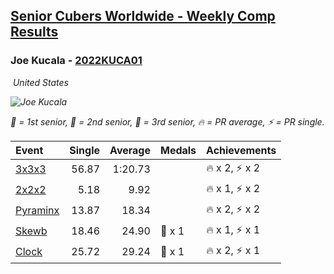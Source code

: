 <style>table {white-space: nowrap;}</style>
<link rel="stylesheet" type="text/css" href="/scw-comp/css/flags.css" />

## [Senior Cubers Worldwide - Weekly Comp Results](/scw-comp/results/)
### Joe Kucala - [2022KUCA01](https://www.worldcubeassociation.org/persons/2022KUCA01)

<i class="flag flag-US" />&nbsp;United States

![Joe Kucala](1682123036.jpg)

<span style="white-space: nowrap;">🥇 = 1st senior</span>, <span style="white-space: nowrap;">🥈 = 2nd senior</span>, <span style="white-space: nowrap;">🥉 = 3rd senior</span>, <span style="white-space: nowrap;">🔥 = PR average</span>, <span style="white-space: nowrap;">⚡ = PR single</span>.

| Event | Single | Average | Medals | Achievements|
| :-- | --: | --: | :-- | :-- |
| [3x3x3](333.md) | 56.87 | 1:20.73 |  | 🔥 x 2, ⚡ x 2 |
| [2x2x2](222.md) | 5.18 | 9.92 |  | 🔥 x 1, ⚡ x 2 |
| [Pyraminx](pyram.md) | 13.87 | 18.34 |  | 🔥 x 2, ⚡ x 2 |
| [Skewb](skewb.md) | 18.46 | 24.90 | 🥉 x 1 | 🔥 x 1, ⚡ x 1 |
| [Clock](clock.md) | 25.72 | 29.24 | 🥉 x 1 | 🔥 x 2, ⚡ x 1 |

<!-- Global site tag (gtag.js) - Google Analytics -->
<script async src="https://www.googletagmanager.com/gtag/js?id=UA-86348435-3"></script>
<script>window.dataLayer = window.dataLayer || []; function gtag() {dataLayer.push(arguments);} gtag('js', new Date()); gtag('config', 'UA-86348435-3');</script>
